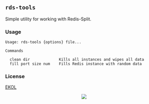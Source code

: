 ## `rds-tools`

Simple utility for working with Redis-Split.

### Usage

```
Usage: rds-tools {options} file...

Commands

  clean dir             Kills all instances and wipes all data
  fill port size num    Fills Redis instance with random data
```

### License

[EKOL](https://essentialkaos.com/ekol)

<p align="center"><a href="https://essentialkaos.com"><img src="https://gh.kaos.st/ekgh.svg"/></a></p>
